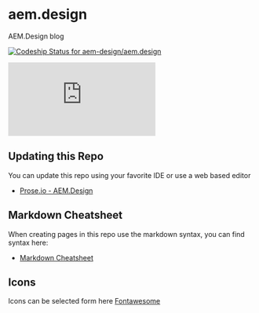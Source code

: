 # aem.design
AEM.Design blog

[ ![Codeship Status for aem-design/aem.design](https://app.codeship.com/projects/9248b2c0-c41b-0134-b8f0-621863df2064/status?branch=master)](https://app.codeship.com/projects/197854)

![statuscake](https://app.statuscake.com/button/index.php?Track=sKW7chwd8h&Days=7&Design=3 "statuscake")

## Updating this Repo

You can update this repo using your favorite IDE or use a web based editor

* [Prose.io - AEM.Design](http://prose.io/#aem-design/aem.design/tree/master)

## Markdown Cheatsheet

When creating pages in this repo use the markdown syntax, you can find syntax here:

* [Markdown Cheatsheet](https://github.com/adam-p/markdown-here/wiki/Markdown-Cheatsheet)

## Icons

Icons can be selected form here [Fontawesome](http://fontawesome.io/icons/)
